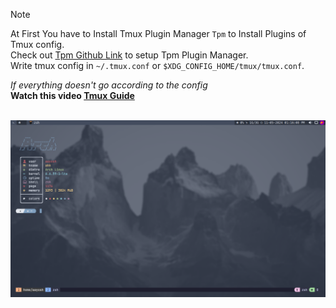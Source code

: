 > [!Note]
> At First You have to Install Tmux Plugin Manager `Tpm` to Install Plugins of Tmux config. <br>
> Check out [Tpm Github Link](https://github.com/tmux-plugins/tpm) to setup Tpm Plugin Manager. <br>
> Write tmux config in `~/.tmux.conf` or `$XDG_CONFIG_HOME/tmux/tmux.conf`.

*If everything doesn't go according to the config*
<br>
**Watch this video [Tmux Guide](https://youtu.be/DzNmUNvnB04?si=B15KBNP2KCjn0Yc0)**

<br>
<img src="https://github.com/harilvfs/assets/blob/main/tmux/tmux.png" />
